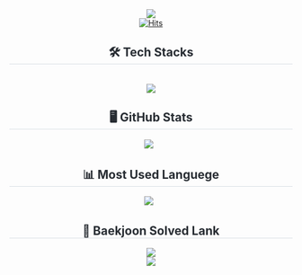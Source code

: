 <div align= "center">
    <img src="https://capsule-render.vercel.app/api?type=waving&color=ff8fa5&height=180&text=DaHee's%20GitHub&animation=&fontColor=ffffff&fontSize=60" />
</div>
<div align= "center"> 
    <div style="font-weight: 700; font-size: 15px; text-align: center; color: #282d33;">  </div> 
    <a href="https://hits.sh/github.com/K-DaHee/"><img alt="Hits" src="https://hits.sh/github.com/K-DaHee.svg?view=today-total&style=for-the-badge&color=f3b2d8&labelColor=8cb1ff"/></a>
</div>

<div align= "center">
    <h2 style="border-bottom: 1px solid #d8dee4; color: #282d33;"> 🛠️ Tech Stacks </h2> <br> 
    <div style="margin: 0 auto; text-align: center;" align= "center">
        <img src="https://img.shields.io/badge/Java-007396?style=for-the-badge&logo=Java&logoColor=white">
    </div>
</div>

<div align= "center"> 
    <h2 style="border-bottom: 1px solid #d8dee4; color: #282d33;"> 🖥️ GitHub Stats </h2> <div align= "center">   </div> 
</div>

<div align="center">
  <img src="https://github-readme-stats.vercel.app/api?username=K-DaHee&show_icons=true&theme=cobalt" />&nbsp;&nbsp;
</div>

<div align= "center"> 
    <h2 style="border-bottom: 1px solid #d8dee4; color: #282d33;"> 📊 Most Used Languege </h2> <div align= "center">   </div> 
</div>
<div align= "center"> 
  <img src="https://github-readme-stats.vercel.app/api/top-langs/?username=K-DaHee&layout=compact&theme=cobalt" />&nbsp;&nbsp;
</div>

<div align= "center"> 
    <h2 style="border-bottom: 1px solid #d8dee4; color: #282d33;"> 🏅 Baekjoon Solved Lank </h2> <div align= "center">   </div> 
</div>
<div align= "center"> 
  <a href="https://solved.ac/dhk086512">
    <img src="http://mazassumnida.wtf/api/v2/generate_badge?boj=dhk086512" />
  </a>
</div>

<div align="center">
    <a href="https://github.com/devxb/gitanimals">
        <img src="https://render.gitanimals.org/farms/{K-DaHee}"/>
    </a>
</div>
